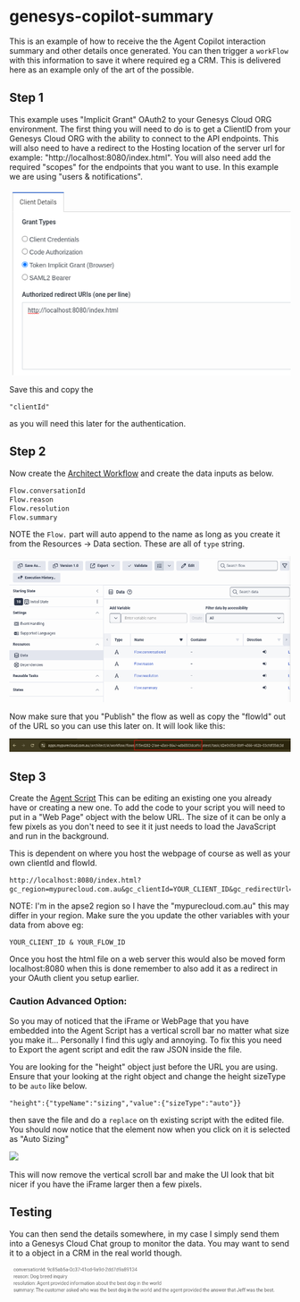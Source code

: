 # genesys-copilot-summary

This is an example of how to receive the the Agent Copilot interaction summary and other details once generated. You can then trigger a `workFlow` with this information to save it where required eg a CRM. This is delivered here as an example only of the art of the possible.

## Step 1

This example uses "Implicit Grant" OAuth2 to your Genesys Cloud ORG environment. The first thing you will need to do is to get a ClientID from your Genesys Cloud ORG with the ability to connect to the API endpoints. This will also need to have a redirect to the Hosting location of the server url for example: "http://localhost:8080/index.html". You will also need add the required "scopes" for the endpoints that you want to use. In this example we are using "users & notifications".

![](/docs/images/oauth.png?raw=true)

Save this and copy the

    "clientId"

as you will need this later for the authentication.

## Step 2

Now create the [Architect Workflow](https://help.mypurecloud.com/articles/create-call-flow/) and create the data inputs as below.

```
Flow.conversationId
Flow.reason
Flow.resolution
Flow.summary
```

NOTE the `Flow.` part will auto append to the name as long as you create it from the Resources -> Data section. These are all of `type` string.

![](/docs/images/workflow.png?raw=true)

Now make sure that you "Publish" the flow as well as copy the "flowId" out of the URL so you can use this later on. It will look like this:

![](/docs/images/flow.png?raw=true)

## Step 3

Create the [Agent Script](https://help.mypurecloud.com/articles/create-script/) This can be editing an existing one you already have or creating a new one. To add the code to your script you will need to put in a "Web Page" object with the below URL. The size of it can be only a few pixels as you don't need to see it it just needs to load the JavaScript and run in the background.

This is dependent on where you host the webpage of course as well as your own clientId and flowId.

    http://localhost:8080/index.html?gc_region=mypurecloud.com.au&gc_clientId=YOUR_CLIENT_ID&gc_redirectUrl=http://localhost:8080/index.html&gc_workflowId=YOUR_FLOW_ID

NOTE: I'm in the apse2 region so I have the "mypurecloud.com.au" this may differ in your region. Make sure the you update the other variables with your data from above eg:

    YOUR_CLIENT_ID & YOUR_FLOW_ID

Once you host the html file on a web server this would also be moved form localhost:8080 when this is done remember to also add it as a redirect in your OAuth client you setup earlier.

### Caution Advanced Option:

So you may of noticed that the iFrame or WebPage that you have embedded into the Agent Script has a vertical scroll bar no matter what size you make it... Personally I find this ugly and annoying. To fix this you need to Export the agent script and edit the raw JSON inside the file.

You are looking for the "height" object just before the URL you are using. Ensure that your looking at the right object and change the height sizeType to be `auto` like below.

```
"height":{"typeName":"sizing","value":{"sizeType":"auto"}}
```

then save the file and do a `replace` on th existing script with the edited file. You should now notice that the element now when you click on it is selected as "Auto Sizing"

![](/docs/images/height.png?raw=true)

This will now remove the vertical scroll bar and make the UI look that bit nicer if you have the iFrame larger then a few pixels.

## Testing

You can then send the details somewhere, in my case I simply send them into a Genesys Cloud Chat group to monitor the data. You may want to send it to a object in a CRM in the real world though.

![](/docs/images/chat.png?raw=true)
